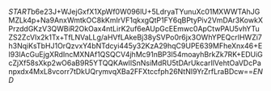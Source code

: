 $START$b6e23J+WJejGxfX1XpWf0W096lU+5LdryaTYunuXc01MXWWTAhJGMZLk4p+Na9AnxWmtkOC8kKmIrVF1qkxgQtP1FY6qBPtyPiv2VmDAr3KowkXPrzddGKzV3QWBiR2OkOax4ntLirK2uf6eAUpGcEEmwc0ApCtwPAU5vhYTuZS2ZcVIx2k1Tx+TfLNVaLLg/aHVfLAkeBj38ySVPo0r6jx3OWhYPEQcrIHWZi7h3NqiKsTbHJ1OrQzvxY4bNTdcyi445y32KzA29hqC9UPE639MFheXnx46+El93lAcGuEjgXRdIncMXNAf1QSQCV4jhMc91nBP3l54moayhBrkZk7RK+EDUiGcZjXf58sXkp2wO6aB9R5YTQQKAwIlSnNsiMdRU5tDArUkcarIlVehtOaVDcPanpxdx4MxL8vcorr7tDkUQrymvqXBa2FFXtccfph26NtNI9YrZrfLraBDcw==$END$